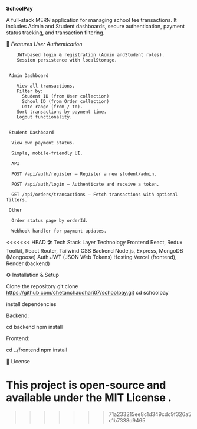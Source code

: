 **SchoolPay**

A full-stack MERN application for managing school fee transactions.
It includes Admin and Student dashboards, secure authentication, payment status tracking, and transaction filtering.


🚀 *Features*
      *User Authentication*

        JWT-based login & registration (Admin andStudent roles).
        Session persistence with localStorage.


     Admin Dashboard

        View all transactions.
        Filter by:
          Student ID (from User collection)
          School ID (from Order collection)
          Date range (from / to).
        Sort transactions by payment time.
        Logout functionality. 


     Student Dashboard

      View own payment status.

      Simple, mobile-friendly UI.

      API

      POST /api/auth/register – Register a new student/admin.

      POST /api/auth/login – Authenticate and receive a token.

      GET /api/orders/transactions – Fetch transactions with optional filters.

     Other

      Order status page by orderId.

      Webhook handler for payment updates.    

<<<<<<< HEAD
  🛠️ Tech Stack
Layer	Technology
Frontend	React, Redux Toolkit, React Router, Tailwind CSS
Backend	Node.js, Express, MongoDB (Mongoose)
Auth	JWT (JSON Web Tokens)
Hosting	Vercel (frontend), Render (backend)




⚙️ Installation & Setup

Clone the repository
git clone https://github.com/chetanchaudhari07/schoolpay.git
cd schoolpay

install dependencies

Backend:

cd backend
npm install


Frontend:

cd ../frontend
npm install


📝 License

This project is open-source and available under the MIT License
.    
=======







      
>>>>>>> 71a233215ee8c1d349cdc9f326a5c1b7338d9465
